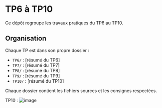 # TP6 à TP10

Ce dépôt regroupe les travaux pratiques du TP6 au TP10.

## Organisation

Chaque TP est dans son propre dossier :

- `TP6/` : [résumé du TP6]
- `TP7/` : [résumé du TP7]
- `TP8/` : [résumé du TP8]
- `TP9/` : [résumé du TP9]
- `TP10/` : [résumé du TP10]

Chaque dossier contient les fichiers sources et les consignes respectées.

TP10 : 
![image](https://github.com/user-attachments/assets/162f657f-0c19-4ac6-95e9-87351d8ef1f0)
